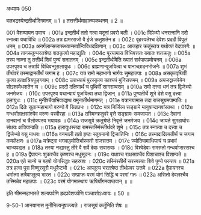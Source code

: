 अध्यायः 050
	
बलभद्रस्येन्द्रतीर्थादिगमनम् ॥ 1 ॥ तत्तत्तीर्थमाहात्म्यकथनम् ॥ 2 ॥
	
001	वैशम्पायन उवाच ।
001a	इन्द्रतीर्थं ततो गत्वा यदूनां प्रवरो बली ।
001c	विप्रेभ्यो धनरत्नानि ददौ स्नात्वा यथाविधि ॥
002a	तत्र ह्यमरराजो वै ईजे क्रतुशतेन ह ।
002c	बृहस्पतेश्च देवेशः प्रददौ विपुलं धनम् ॥
003a	अनर्गलान्सजारूथ्यान्सर्वान्विविधदक्षिणान् ।
003c	आजहार क्रतूंस्तत्र यथोक्तं वेदपारगैः ॥
004a	तान्क्रतून्भरतश्रेष्ठ शतकृत्वो महाद्युतिः ।
004c	पूरयामास विधिवत्ततः ख्यातः शतक्रतुः ॥
005a	तस्य नाम्ना तु तत्तीर्थं शिवं पुण्यं सनातनम् ।
005c	इन्द्रतीर्थमिति ख्यातं सर्वपापप्रमोचनम् ॥
006a	उपस्पृश्य च तत्रापि विधिवन्मुसलायुधः ।
006c	ब्राह्मणान्पूजयित्वा च पानाच्छादनभोजनैः ॥
007a	शुभं तीर्थवरं तस्माद्रामतीर्थं जगाम ह ।
007c	यत्र रामो महाभागो भार्गवः सुमहातपाः ॥
008a	असकृत्पृथिवीं कृत्वा हतक्षत्रियपुङ्गवाम् ।
008c	उपाध्यायं पुरस्कृत्य काश्यपं मुनिसत्तमम् ॥
009a	अयजद्वाजपेयेन सोऽश्वमेधशतेन च ।
009c	प्रददौ दक्षिणार्थं च पृथिवीं सागराम्बराम् ॥
010a	रामो दत्त्वा धनं तत्र द्विजेभ्यो जनमेजय ।
010c	उपस्पृश्य यथान्यायं पूजयित्वा तथा द्विजान् ॥
011a	पुण्यतीर्थे शुभे देशे वसु दत्त्वा हलायुधः ।
011c	मुनींश्चैवाभिवाद्याथ यमुनातीर्थमागमत् ।
011e	यत्रानयामास तदा राजसूयमपाम्पतिः ॥
012a	दितेः सुतान्महाभागो वरुणो वै सितप्रभः ।
012c	यत्र निर्जित्य सङ्ग्रामे मानुषान्दानवांस्तथा ।
012e	गन्धर्वान्राक्षसांश्चैव वरुणः परवीरहा ॥
013a	तस्मिन्क्रतुवरे वृत्ते सङ्ग्रामः समजायत ।
013c	देवानां दानवानां च त्रैलोक्यस्य भयावहः ॥
014a	राजसूये क्रतुश्रेष्ठे निवृत्ते जनमेजय ।
014c	जायते सुमहाघोरः संक्षयः क्षत्रियान्प्रति ॥
015a	हलायुधस्तदा रामस्तस्मिंस्तीर्थवरे शुभे ।
015c	तत्र स्नात्वा च दत्त्वा च द्विजेभ्यो वसु माधवः ॥
016a	वनमाली ततो हृष्टः स्तूयमानो द्विजातिभिः ।
016c	तस्मादादित्यतीर्थं च जगाम कमलेक्षणः ॥
017a	यत्रेष्ट्वा भगवाञ्ज्योतिर्भास्करो राजसत्तम ।
017c	ज्योतिषामाधिपत्यं च प्रभावं चाभ्यपद्यत ॥
018a	तस्या नद्यास्तु तीरे वै सर्वे देवाः सवासवाः ।
018c	विश्वेदेवाः समरुतो गन्धर्वाप्सरसश्च ह ॥
019a	द्वैपायनः शुकश्चैव कृष्णश्च मधुसूदनः ।
019c	यक्षाश्च राक्षसाश्चैव पिशाचाश्च विशाम्पते ॥
020a	एते चान्ये च बहवो योगसिद्धाः सहस्रशः ।
020c	तस्मिंस्तीर्थे सरस्वत्याः शिवे पुण्ये परन्तप ॥
021a	तत्र हत्वा पुरा विष्णुरसुरौ मधुकैटभौ ।
021c	आप्लुत्य भरतश्रेष्ठ तीर्थप्रवर उत्तमे ॥
022a	द्वैपायनश्च धर्मात्मा तत्रैवाप्लुत्य भारत ।
022c	सम्प्राप्तः परमं योगं सिद्धिं च परमां गतः ॥
023a	असितो देवलश्चैव तस्मिन्नेव महातपाः ।
023c	परमं योगमास्थाय ऋषिर्योगमवाप्तवान् ॥ ॥
	
इति श्रीमन्महाभारते शल्यपर्वणि ह्रदप्रवेशपर्वणि पञ्चाशोऽध्यायः ॥ 50 ॥

9-50-1 आनयामास मुनीनित्यनुषज्ज्यते । राजसूयं कर्तुमिति शेषः ॥
